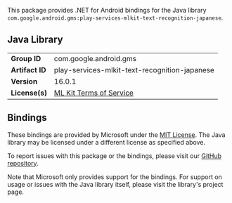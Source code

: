 This package provides .NET for Android bindings for the Java library `com.google.android.gms:play-services-mlkit-text-recognition-japanese`.

## Java Library

| | |
|-|-|
| **Group ID** | com.google.android.gms |
| **Artifact ID** | play-services-mlkit-text-recognition-japanese |
| **Version** | 16.0.1 |
| **License(s)** | [ML Kit Terms of Service](https://developers.google.com/ml-kit/terms) |

## Bindings

These bindings are provided by Microsoft under the [MIT License](https://opensource.org/licenses/MIT). The Java
library may be licensed under a different license as specified above.

To report issues with this package or the bindings, please visit our [GitHub repository](https://aka.ms/android-libraries).

Note that Microsoft only provides support for the bindings. For support on
usage or issues with the Java library itself, please visit the library's project page.
